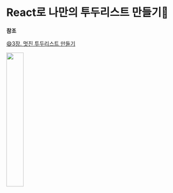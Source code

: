 # React로 나만의 투두리스트 만들기📑

**참조**

[😄3장. 멋진 투두리스트 만들기](https://react.vlpt.us/mashup-todolist/01-create-components.html)

<left><image src = "https://github.com/user-attachments/assets/6a77365d-fa0b-40b6-a902-c62c1eaad768" width="30%" height="30%"></left>

